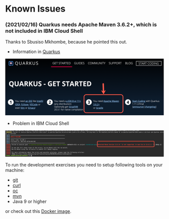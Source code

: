 # Known Issues

### (2021/02/16) Quarkus needs Apache Maven 3.6.2+, which is not included in IBM Cloud Shell

Thanks to Sbusiso Mkhombe, because he pointed this out.

* Information in [Quarkus](https://quarkus.io/get-started/)

![](../images/i-quarkus-01.png)

* Problem in IBM Cloud Shell

![](../images/i-quarkus-02.png)

To run the development exercises you need to setup following tools on your machine:

* [git](https://git-scm.com/book/en/v2/Getting-Started-Installing-Git)
* [curl](https://curl.haxx.se/download.html)
* [oc](https://docs.openshift.com/container-platform/4.3/welcome/index.html)
* [mvn](https://maven.apache.org/ref/3.6.3/maven-embedder/cli.html)
* Java 9 or higher

or check out this [Docker image](https://hub.docker.com/r/tsuedbroecker/cns-workshop-tools).